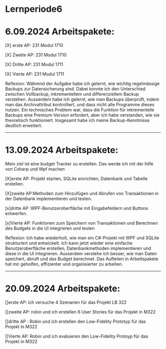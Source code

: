 # Lernperiode6

# 6.09.2024 Arbeitspakete:
[X] erste AP: 231 Modul 1710

[X] Zweite AP: 231 Modul 1710

[X] Dritte AP: 231 Modul 1711

[X] Vierte AP: 231 Modul 1711

Reflexion: Während der Aufgabe habe ich gelernt, wie wichtig regelmässige Backups zur Datensicherung sind. Dabei konnte ich den Unterschied zwischen Vollbackup, inkrementellem und differenziellem Backup verstehen. Ausserdem habe ich gelernt, wie man Backups überprüft, indem man das Archivattribut kontrolliert, und dass nicht alle Programme dieses nutzen. Ein technisches Problem war, dass die Funktion für inkrementelle Backups eine Premium-Version erfordert, aber ich habe verstanden, wie sie theoretisch funktioniert. Insgesamt habe ich meine Backup-Kenntnisse deutlich erweitert.

---
# 13.09.2024 Arbeitspakete:
Mein ziel ist eine budget Tracker zu erstellen. Das werde ich mit der hilfe von Csharp und Wpf machen

[X]erste AP: Projekt starten, SQLite einrichten, Datenbank und Tabelle erstellen.

[X]zweite AP:Methoden zum Hinzufügen und Abrufen von Transaktionen in der Datenbank implementieren und testen.

[x]dritte AP :WPF-Benutzeroberfläche mit Eingabefeldern und Buttons entwerfen.

[x]Vierte AP: Funktionen zum Speichern von Transaktionen und Berechnen des Budgets in die UI integrieren und testen

Reflexion:  Ich habe wiederholt, wie man ein C#-Projekt mit WPF und SQLite strukturiert und entwickelt. Ich kann jetzt wieder eine einfache Benutzeroberfläche erstellen, Datenbankmethoden implementieren und diese in die UI integrieren. Ausserdem verstehe ich besser, wie man Daten speichert, abruft und das Budget berechnet. Das Aufteilen in Arbeitspakete hat mir geholfen, effizienter und organisierter zu arbeiten.

---

# 20.09.2024 Arbeitspakete:

[]erste AP: ich versuche 4 Szenarien für das Projekt LB 322

[]zweite AP: robin und ich erstellen 6 User Stories für das Projekt in M322

[]dritte AP : Robin und ich erstellen den Low-Fidelity Prototyp für das Projekt in M322

[]Vierte AP: Robin und ich evaluieren den Low-Fidelity Protoyp für das Projekt in M322










